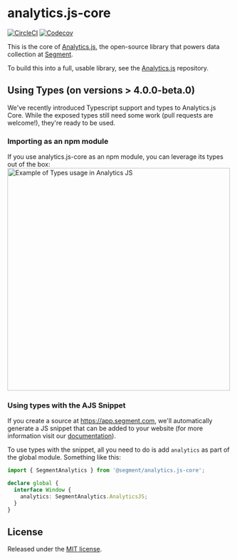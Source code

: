 # analytics.js-core

[![CircleCI](https://circleci.com/gh/segmentio/analytics.js-core.svg?style=shield)](https://circleci.com/gh/segmentio/analytics.js-core)
[![Codecov](https://img.shields.io/codecov/c/github/segmentio/analytics.js-core/master.svg)](https://codecov.io/gh/segmentio/analytics.js-core)

This is the core of [Analytics.js][], the open-source library that powers data collection at [Segment](https://segment.com).

To build this into a full, usable library, see the [Analytics.js](https://github.com/segmentio/analytics.js) repository.

## Using Types (on versions > 4.0.0-beta.0)

We've recently introduced Typescript support and types to Analytics.js Core. While the exposed types still need some work
(pull requests are welcome!), they're ready to be used.

### Importing as an npm module

If you use analytics.js-core as an npm module, you can leverage its types out of the box:
<img src="https://user-images.githubusercontent.com/484013/89060070-2e235f00-d317-11ea-9fd9-e1c77aaca9f9.gif" alt="Example of Types usage in Analytics JS" width="500px">

### Using types with the AJS Snippet

If you create a source at https://app.segment.com, we'll automatically generate a JS snippet that can be added to your website (for more information visit our [documentation](https://segment.com/docs/getting-started/02-simple-install/#installing-segment)).

To use types with the snippet, all you need to do is add `analytics` as part of the global module.
Something like this:

```typescript
import { SegmentAnalytics } from '@segment/analytics.js-core';

declare global {
  interface Window {
    analytics: SegmentAnalytics.AnalyticsJS;
  }
}
```

## License

Released under the [MIT license](LICENSE).

[analytics.js]: https://segment.com/docs/libraries/analytics.js/
